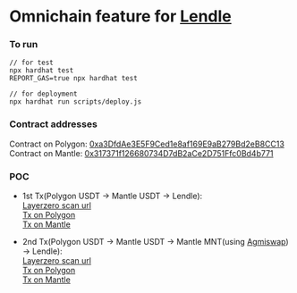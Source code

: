 # Omnichain feature for [Lendle](https://app.lendle.xyz/)

### To run

```shell
// for test
npx hardhat test
REPORT_GAS=true npx hardhat test

// for deployment
npx hardhat run scripts/deploy.js
```

### Contract addresses

Contract on Polygon: [0xa3DfdAe3E5F9Ced1e8af169E9aB279Bd2eB8CC13](https://polygonscan.com/address/0xa3DfdAe3E5F9Ced1e8af169E9aB279Bd2eB8CC13#writeContract)  
Contract on Mantle: [0x317371f126680734D7dB2aCe2D751Ffc0Bd4b771](https://explorer.mantle.xyz/address/0x317371f126680734D7dB2aCe2D751Ffc0Bd4b771)

### POC

- 1st Tx(Polygon USDT -> Mantle USDT -> Lendle):  
  [Layerzero scan url](https://layerzeroscan.com/tx/0xa030052e4876b745455f2ca38533b9f99c46b0eda529ff32b88e10c02ab13d3a)  
  [Tx on Polygon](https://polygonscan.com/tx/0xa030052e4876b745455f2ca38533b9f99c46b0eda529ff32b88e10c02ab13d3a)  
  [Tx on Mantle](https://explorer.mantle.xyz/tx/0xa82b441029236111ca822327f5d25e5ae8f058e9cefcd6363d5c7bf1ad89eae3)

- 2nd Tx(Polygon USDT -> Mantle USDT -> Mantle MNT(using [Agmiswap](https://agni.finance/swap)) -> Lendle):  
  [Layerzero scan url](https://layerzeroscan.com/tx/0x5a4a40a5005bbcc98c6656e1b76023d9ee7a833cbd496b3f14d948fafffc1544)  
  [Tx on Polygon](https://polygonscan.com/tx/0xa030052e4876b745455f2ca38533b9f99c46b0eda529ff32b88e10c02ab13d3a)  
  [Tx on Mantle](https://explorer.mantle.xyz/tx/0x8413d833f9f6e339d681354374af0625625ebb211633631cbe2ccdaf214c1c7e)
